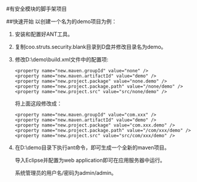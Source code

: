 #有安全模块的脚手架项目

##快速开始
以创建一个名为的demo项目为例：

1.	安装和配置好ANT工具。
2.	复制coo.struts.security.blank目录到D盘并修改目录名为demo。
3.	修改D:\demo\build.xml文件中的配置项:

		<property name="new.maven.groupId" value="none" />
		<property name="new.maven.artifactId" value="demo" />
		<property name="new.project.package" value="none.demo" />
		<property name="new.project.package.path" value="/none/demo" />
		<property name="new.project.src" value="src/none/demo" />
		
	将上面这段修改成：
		
		<property name="new.maven.groupId" value="com.xxx" />
		<property name="new.maven.artifactId" value="demo" />
		<property name="new.project.package" value="com.xxx.demo" />
		<property name="new.project.package.path" value="/com/xxx/demo" />
		<property name="new.project.src" value="src/com/xxx/demo" />
		
		
4.	在D:\demo目录下执行ant命令，即可生成一个全新的maven项目。

	导入Eclipse并配置为web application即可在应用服务器中运行。
	
	系统管理员的用户名/密码为admin/admin。